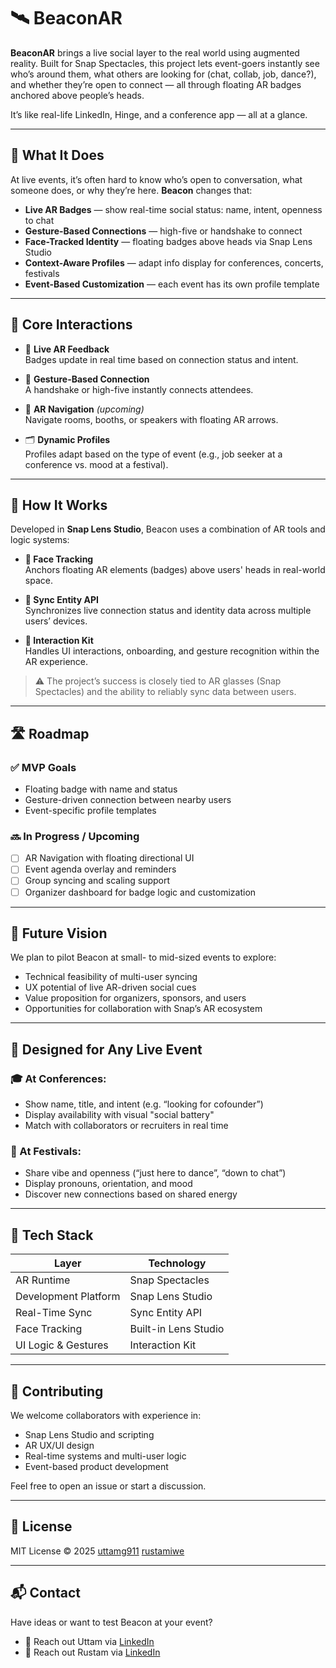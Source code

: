 # 🛰️ BeaconAR

**BeaconAR** brings a live social layer to the real world using augmented reality. Built for Snap Spectacles, this project lets event-goers instantly see who’s around them, what others are looking for (chat, collab, job, dance?), and whether they’re open to connect — all through floating AR badges anchored above people’s heads.

It’s like real-life LinkedIn, Hinge, and a conference app — all at a glance.

---

## 👀 What It Does

At live events, it’s often hard to know who’s open to conversation, what someone does, or why they’re here. **Beacon** changes that:

- **Live AR Badges** — show real-time social status: name, intent, openness to chat  
- **Gesture-Based Connections** — high-five or handshake to connect  
- **Face-Tracked Identity** — floating badges above heads via Snap Lens Studio  
- **Context-Aware Profiles** — adapt info display for conferences, concerts, festivals  
- **Event-Based Customization** — each event has its own profile template

---

## 🌟 Core Interactions

- 👀 **Live AR Feedback**  
  Badges update in real time based on connection status and intent.

- 🤝 **Gesture-Based Connection**  
  A handshake or high-five instantly connects attendees.

- 🧭 **AR Navigation** *(upcoming)*  
  Navigate rooms, booths, or speakers with floating AR arrows.

- 🗂️ **Dynamic Profiles**  
  Profiles adapt based on the type of event (e.g., job seeker at a conference vs. mood at a festival).

---

## 🔧 How It Works

Developed in **Snap Lens Studio**, Beacon uses a combination of AR tools and logic systems:

- **👤 Face Tracking**  
  Anchors floating AR elements (badges) above users' heads in real-world space.

- **🔄 Sync Entity API**  
  Synchronizes live connection status and identity data across multiple users’ devices.

- **🧠 Interaction Kit**  
  Handles UI interactions, onboarding, and gesture recognition within the AR experience.

> ⚠️ The project’s success is closely tied to AR glasses (Snap Spectacles) and the ability to reliably sync data between users.

---

## 🛣️ Roadmap

### ✅ MVP Goals
- Floating badge with name and status  
- Gesture-driven connection between nearby users  
- Event-specific profile templates

### 🔜 In Progress / Upcoming
- [ ] AR Navigation with floating directional UI  
- [ ] Event agenda overlay and reminders  
- [ ] Group syncing and scaling support  
- [ ] Organizer dashboard for badge logic and customization

---

## 🧪 Future Vision

We plan to pilot Beacon at small- to mid-sized events to explore:

- Technical feasibility of multi-user syncing  
- UX potential of live AR-driven social cues  
- Value proposition for organizers, sponsors, and users  
- Opportunities for collaboration with Snap’s AR ecosystem

---

## 🧭 Designed for Any Live Event

### 🎓 At Conferences:
- Show name, title, and intent (e.g. “looking for cofounder”)
- Display availability with visual "social battery"
- Match with collaborators or recruiters in real time

### 🎵 At Festivals:
- Share vibe and openness (“just here to dance”, “down to chat”)
- Display pronouns, orientation, and mood
- Discover new connections based on shared energy

---

## 🧠 Tech Stack

| Layer                 | Technology              |
|-----------------------|--------------------------|
| AR Runtime            | Snap Spectacles          |
| Development Platform  | Snap Lens Studio         |
| Real-Time Sync        | Sync Entity API          |
| Face Tracking         | Built-in Lens Studio     |
| UI Logic & Gestures   | Interaction Kit          |

---

## 🤝 Contributing

We welcome collaborators with experience in:

- Snap Lens Studio and scripting  
- AR UX/UI design  
- Real-time systems and multi-user logic  
- Event-based product development  

Feel free to open an issue or start a discussion.

---

## 📄 License

MIT License © 2025 [uttamg911](https://github.com/uttamg911) [rustamiwe](https://github.com/rustamiwe) 

---

## 📬 Contact

Have ideas or want to test Beacon at your event?  
- 📧 Reach out Uttam via [LinkedIn](https://www.linkedin.com/in/uttamg)
- 📧 Reach out Rustam via [LinkedIn](https://www.linkedin.com/in/rustamate/)



